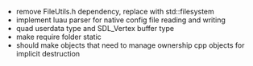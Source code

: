 - remove FileUtils.h dependency, replace with std::filesystem
- implement luau parser for native config file reading and writing
- quad userdata type and SDL_Vertex buffer type
- make require folder static
- should make objects that need to manage ownership cpp objects for implicit destruction
